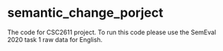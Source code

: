 # semantic_change_porject
The code for CSC2611 project. To run this code please use the SemEval 2020 task 1 raw data for English.

